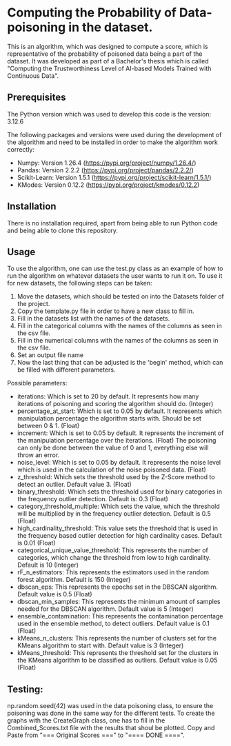 # Computing the Probability of Data-poisoning in the dataset.
This is an algorithm, which was designed to compute a score, which is representative of the probability of poisoned data
being a part of the dataset.
It was developed as part of a Bachelor's thesis which is called "Computing the Trustworthiness Level of AI-based Models
Trained with Continuous Data".

## Prerequisites
The Python version which was used to develop this code is the version: 3.12.6

The following packages and versions were used during the development of the algorithm and need to be installed in order
to make the algorithm work correctly:
- Numpy: Version 1.26.4 (https://pypi.org/project/numpy/1.26.4/)
- Pandas: Version 2.2.2 (https://pypi.org/project/pandas/2.2.2/)
- Scikit-Learn: Version 1.5.1 (https://pypi.org/project/scikit-learn/1.5.1/)
- KModes: Version 0.12.2 (https://pypi.org/project/kmodes/0.12.2)

## Installation
There is no installation required, apart from being able to run Python code and being able to clone this repository.

## Usage
To use the algorithm, one can use the test.py class as an example of how to run the algorithm on whatever datasets the
user wants to run it on.
To use it for new datasets, the following steps can be taken:

1. Move the datasets, which should be tested on into the Datasets folder of the project.
2. Copy the template.py file in order to have a new class to fill in.
3. Fill in the datasets list with the names of the datasets.
4. Fill in the categorical columns with the names of the columns as seen in the csv file.
5. Fill in the numerical columns with the names of the columns as seen in the csv file.
6. Set an output file name
7. Now the last thing that can be adjusted is the 'begin' method, which can be filled with different parameters.

Possible parameters:

- iterations: Which is set to 20 by default. It represents how many iterations of poisoning and scoring the algorithm
  should do. (Integer)
- percentage_at_start: Which is set to 0.05 by default. It represents which manipulation percentage the algorithm starts
  with. Should be set between 0 & 1. (Float)
- increment: Which is set to 0.05 by default. It represents the increment of the manipulation percentage over the
  iterations. (Float)
  The poisoning can only be done between the value of 0 and 1, everything else will throw an error.
- noise_level: Which is set to 0.05 by default. It represents the noise level which is used in the calculation of the
  noise poisoned data. (Float)
- z_threshold: Which sets the threshold used by the Z-Score method to detect an outlier. Default value 3. (Float)
- binary_threshold: Which sets the threshold used for binary categories in the frequency outlier detection. Default is:
  0.3 (Float)
- category_threshold_multiple: Which sets the value, which the threshold will be multiplied by in the frequency outlier
  detection. Default is 0.5 (Float)
- high_cardinality_threshold: This value sets the threshold that is used in the frequency based outlier detection for
  high cardinality cases. Default is 0.01 (Float)
- categorical_unique_value_threshold: This represents the number of categories, which change the threshold from low to
  high cardinality. Default is 10 (Integer)
- rF_n_estimators: This represents the estimators used in the random forest algorithm. Default is 150 (Integer)
- dbscan_eps: This represents the epochs set in the DBSCAN algorithm. Default value is 0.5 (Float)
- dbscan_min_samples: This represents the minimum amount of samples needed for the DBSCAN algorithm. Default value is
  5 (Integer)
- ensemble_contamination: This represents the contamination percentage used in the ensemble method, to detect outliers.
  Default value is 0.1 (Float)
- kMeans_n_clusters: This represents the number of clusters set for the KMeans algorithm to start with. Default value is
  3 (Integer)
- kMeans_threshold: This represents the threshold set for the clusters in the KMeans algorithm to be classified as
  outliers. Default value is 0.05 (Float)

## Testing:
np.random.seed(42) was used in the data poisoning class, to ensure the poisoning was done in the same way for the
different tests.
To create the graphs with the CreateGraph class, one has to fill in the Combined_Scores.txt file with the results that shoul be plotted.
Copy and Paste from "=== Original Scores ===" to "==== DONE ====".

